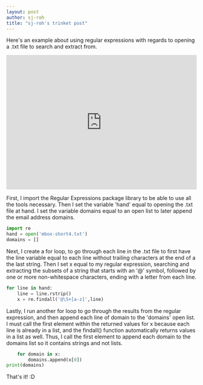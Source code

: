 ```yaml
---
layout: post
author: sj-roh
title: "sj-roh's trinket post"
---
```


Here's an example about using regular expressions with regards to opening a .txt file to search and extract from.

<iframe src="https://trinket.io/embed/python/234a9ca556" width="100%" height="356" frameborder="0" marginwidth="0" marginheight="0" allowfullscreen></iframe>

First, I import the Regular Expressions package library to be able to use all the tools necessary. Then I set the variable 'hand' equal to opening 
the .txt file at hand. I set the variable domains equal to an open list to later append the email address domains.

```python
import re
hand = open('mbox-short4.txt')
domains = []
```
Next, I create a for loop, to go through each line in the .txt file to first have the line variable equal to each line without trailing characters at 
the end of a the last string. Then I set x equal to my regular expression, searching and extracting the subsets of a string that starts with an 
'@' symbol, followed by one or more non-whitespace characters, ending with a letter from each line.

```python
for line in hand:
    line = line.rstrip()
    x = re.findall('@\S+[a-z]',line)
```
Lastly, I run another for loop to go through the results from the regular expression, and then append each line of domain
to the 'domains' open list. I must call the first element within the returned values for x because each line is already 
in a list, and the findall() function automatically returns values in a list as well. Thus, I call the first element to
append each domain to the domains list so it contains strings and not lists.

```python
    for domain in x:
        domains.append(x[0])
print(domains)
```
That's it! :D

